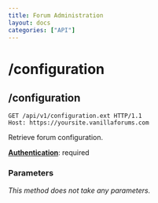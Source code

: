 ```yaml
---
title: Forum Administration
layout: docs
categories: ["API"]
---
```


# /configuration

## /configuration

```http
GET /api/v1/configuration.ext HTTP/1.1
Host: https://yoursite.vanillaforums.com
```

Retrieve forum configuration.

[__Authentication__](../#making-api-calls): required

### Parameters

_This method does not take any parameters._

